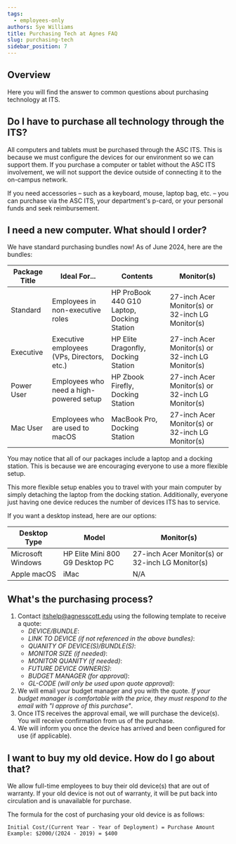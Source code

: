```yaml
---
tags:
  - employees-only
authors: Sye Williams
title: Purchasing Tech at Agnes FAQ
slug: purchasing-tech
sidebar_position: 7
---
```


## Overview

Here you will find the answer to common questions about purchasing technology at ITS.

## Do I have to purchase all technology through the ITS?

All computers and tablets must be purchased through the ASC ITS. This is because we must configure the devices for our environment so we can support them. If you purchase a computer or tablet without the ASC ITS involvement, we will not support the device outside of connecting it to the on-campus network.

If you need accessories – such as a keyboard, mouse, laptop bag, etc. – you can purchase via the ASC ITS, your department's p-card, or your personal funds and seek reimbursement. 

## I need a new computer. What should I order?

We have standard purchasing bundles now! As of June 2024, here are the bundles:

| Package Title | Ideal For...                               | Contents                                   | Monitor(s)                                       |
| ------------- | ------------------------------------------ | ------------------------------------------ | ------------------------------------------------ |
| Standard      | Employees in non-executive roles           | HP ProBook 440 G10 Laptop, Docking Station | 27-inch Acer Monitor(s) or 32-inch LG Monitor(s) |
| Executive     | Executive employees (VPs, Directors, etc.) | HP Elite Dragonfly, Docking Station        | 27-inch Acer Monitor(s) or 32-inch LG Monitor(s) |
| Power User    | Employees who need a high-powered setup    | HP Zbook Firefly, Docking Station          | 27-inch Acer Monitor(s) or 32-inch LG Monitor(s) |
| Mac User      | Employees who are used to macOS            | MacBook Pro, Docking Station               | 27-inch Acer Monitor(s) or 32-inch LG Monitor(s) |

You may notice that all of our packages include a laptop and a docking station. This is because we are encouraging everyone to use a more flexible setup.  

This more flexible setup enables you to travel with your main computer by simply detaching the laptop from the docking station. Additionally, everyone just having one device reduces the number of devices ITS has to service. 

If you want a desktop instead, here are our options:

| Desktop Type      | Model                           | Monitor(s)                                       |
| ----------------- | ------------------------------- | ------------------------------------------------ |
| Microsoft Windows | HP Elite Mini 800 G9 Desktop PC | 27-inch Acer Monitor(s) or 32-inch LG Monitor(s) |
| Apple macOS       | iMac                            | N/A                                              |

## What's the purchasing process?

1. Contact itshelp@agnesscott.edu using the following template to receive a quote:
	- *DEVICE/BUNDLE*:
	- *LINK TO DEVICE (if not referenced in the above bundles)*:
	- *QUANITY OF DEVICE(S)/BUNDLE(S)*:
	- *MONITOR SIZE (if needed)*:
	- *MONITOR QUANITY (if needed)*:
	- *FUTURE DEVICE OWNER(S)*:
	- *BUDGET MANAGER (for approval)*:
	- *GL-CODE (will only be used upon quote approval)*:
2. We will email your budget manager and you with the quote. *If your budget manager is comfortable with the price, they must respond to the email with "I approve of this purchase"*.
3. Once ITS receives the approval email, we will purchase the device(s). You will receive confirmation from us of the purchase.
4. We will inform you once the device has arrived and been configured for use (if applicable).

## I want to buy my old device. How do I go about that?
We allow full-time employees to buy their old device(s) that are out of warranty. If your old device is not out of warranty, it will be put back into circulation and is unavailable for purchase.

The formula for the cost of purchasing your old device is as follows: 

```
Initial Cost/(Current Year - Year of Deployment) = Purchase Amount
Example: $2000/(2024 - 2019) = $400
```